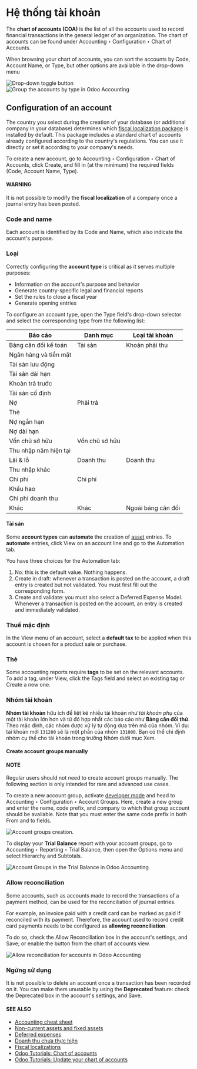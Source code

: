 # Hệ thống tài khoản

The **chart of accounts (COA)** is the list of all the accounts used to record financial
transactions in the general ledger of an organization. The chart of accounts can be found under
Accounting ‣ Configuration ‣ Chart of Accounts.

When browsing your chart of accounts, you can sort the accounts by Code,
Account Name, or Type, but other options are available in the drop-down menu

![Drop-down toggle button](applications/finance/accounting/get_started/chart_of_accounts/drop-down.png)![Group the accounts by type in Odoo Accounting](applications/finance/accounting/get_started/chart_of_accounts/chart-of-accounts-sort.png)

<a id="chart-of-account-create"></a>

## Configuration of an account

The country you select during the creation of your database (or additional company in your database)
determines which [fiscal localization package](../../fiscal_localizations.md) is installed by
default. This package includes a standard chart of accounts already configured according to the
country's regulations. You can use it directly or set it according to your company's needs.

To create a new account, go to Accounting ‣ Configuration ‣ Chart of Accounts,
click Create, and fill in (at the minimum) the required fields
(Code, Account Name, Type).

#### WARNING
It is not possible to modify the **fiscal localization** of a company once a journal entry has
been posted.

### Code and name

Each account is identified by its Code and Name, which also indicate the
account's purpose.

<a id="chart-of-account-type"></a>

### Loại

Correctly configuring the **account type** is critical as it serves multiple purposes:

- Information on the account's purpose and behavior
- Generate country-specific legal and financial reports
- Set the rules to close a fiscal year
- Generate opening entries

To configure an account type, open the Type field's drop-down selector and select the
corresponding type from the following list:

| Báo cáo               | Danh mục       | Loại tài khoản     |
|-----------------------|----------------|--------------------|
| Bảng cân đối kế toán  | Tài sản        | Khoản phải thu     |
| Ngân hàng và tiền mặt |                |                    |
| Tài sản lưu động      |                |                    |
| Tài sản dài hạn       |                |                    |
| Khoản trả trước       |                |                    |
| Tài sản cố định       |                |                    |
| Nợ                    | Phải trả       |                    |
| Thẻ                   |                |                    |
| Nợ ngắn hạn           |                |                    |
| Nợ dài hạn            |                |                    |
| Vốn chủ sở hữu        | Vốn chủ sở hữu |                    |
| Thu nhập năm hiện tại |                |                    |
| Lãi & lỗ              | Doanh thu      | Doanh thu          |
| Thu nhập khác         |                |                    |
| Chi phí               | Chi phí        |                    |
| Khấu hao              |                |                    |
| Chi phí doanh thu     |                |                    |
| Khác                  | Khác           | Ngoài bảng cân đối |

#### Tài sản

Some **account types** can **automate** the creation of [asset](../vendor_bills/assets.md#assets-automation) entries.
To **automate** entries, click View on an account line and go to the
Automation tab.

You have three choices for the Automation tab:

1. No: this is the default value. Nothing happens.
2. Create in draft: whenever a transaction is posted on the account, a draft entry is
   created but not validated. You must first fill out the corresponding form.
3. Create and validate: you must also select a Deferred Expense Model.
   Whenever a transaction is posted on the account, an entry is created and immediately validated.

### Thuế mặc định

In the View menu of an account, select a **default tax** to be applied when this
account is chosen for a product sale or purchase.

### Thẻ

Some accounting reports require **tags** to be set on the relevant accounts. To add a tag, under
View, click the Tags field and select an existing tag or Create
a new one.

### Nhóm tài khoản

**Nhóm tài khoản** hữu ích để liệt kê nhiều tài khoản như *tài khoản phụ* của một tài khoản lớn hơn và từ đó hợp nhất các báo cáo như **Bảng cân đối thử**. Theo mặc định, các nhóm được xử lý tự động dựa trên mã của nhóm. Ví dụ: tài khoản mới `131200` sẽ là một phần của nhóm `131000`. Bạn có thể chỉ định nhóm cụ thể cho tài khoản trong trường Nhóm dưới mục Xem.

#### Create account groups manually

#### NOTE
Regular users should not need to create account groups manually. The following section is only
intended for rare and advanced use cases.

To create a new account group, activate [developer mode](../../../general/developer_mode.md#developer-mode) and head to
Accounting ‣ Configuration ‣ Account Groups. Here, create a new group and enter
the name, code prefix, and company to which that group account should be available. Note
that you must enter the same code prefix in both From and to fields.

![Account groups creation.](applications/finance/accounting/get_started/chart_of_accounts/account-groups.png)

To display your **Trial Balance** report with your account groups, go to
Accounting ‣ Reporting ‣ Trial Balance, then open the Options menu
and select Hierarchy and Subtotals.

![Account Groups in the Trial Balance in Odoo Accounting](applications/finance/accounting/get_started/chart_of_accounts/chart-of-accounts-groups.png)

### Allow reconciliation

Some accounts, such as accounts made to record the transactions of a payment method, can be used for
the reconciliation of journal entries.

For example, an invoice paid with a credit card can be marked as paid if reconciled with
its payment. Therefore, the account used to record credit card payments needs to be configured as
**allowing reconciliation**.

To do so, check the Allow Reconciliation box in the account's settings, and
Save; or enable the button from the chart of accounts view.

![Allow reconciliation for accounts in Odoo Accounting](applications/finance/accounting/get_started/chart_of_accounts/chart-of-accounts-reconciliation.png)

### Ngừng sử dụng

It is not possible to delete an account once a transaction has been recorded on it. You can make
them unusable by using the **Deprecated** feature: check the Deprecated box in the
account's settings, and Save.

#### SEE ALSO
* [Accounting cheat sheet](cheat_sheet.md)
* [Non-current assets and fixed assets](../vendor_bills/assets.md)
* [Deferred expenses](../vendor_bills/deferred_expenses.md)
* [Doanh thu chưa thực hiện](../customer_invoices/deferred_revenues.md)
* [Fiscal localizations](../../fiscal_localizations.md)
* [Odoo Tutorials: Chart of accounts](https://www.odoo.com/slides/slide/chart-of-accounts-1630)
* [Odoo Tutorials: Update your chart of accounts](https://www.odoo.com/slides/slide/update-your-chart-of-accounts-1658)
